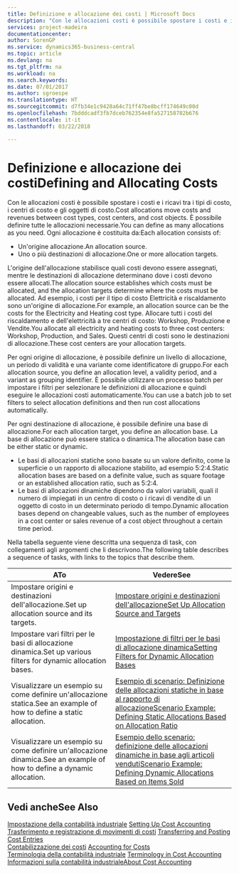 ```yaml
---
title: Definizione e allocazione dei costi | Microsoft Docs
description: "Con le allocazioni costi è possibile spostare i costi e i ricavi tra i tipi di costo, i centri di costo e gli oggetti di costo. È possibile definire tutte le allocazioni necessarie."
services: project-madeira
documentationcenter: 
author: SorenGP
ms.service: dynamics365-business-central
ms.topic: article
ms.devlang: na
ms.tgt_pltfrm: na
ms.workload: na
ms.search.keywords: 
ms.date: 07/01/2017
ms.author: sgroespe
ms.translationtype: HT
ms.sourcegitcommit: d7fb34e1c9428a64c71ff47be8bcff174649c00d
ms.openlocfilehash: 7bdddcadf3fb7dceb762354e8fa527158782b676
ms.contentlocale: it-it
ms.lasthandoff: 03/22/2018

---
```

# <a name="defining-and-allocating-costs"></a><span data-ttu-id="ea8fe-104">Definizione e allocazione dei costi</span><span class="sxs-lookup"><span data-stu-id="ea8fe-104">Defining and Allocating Costs</span></span>
<span data-ttu-id="ea8fe-105">Con le allocazioni costi è possibile spostare i costi e i ricavi tra i tipi di costo, i centri di costo e gli oggetti di costo.</span><span class="sxs-lookup"><span data-stu-id="ea8fe-105">Cost allocations move costs and revenues between cost types, cost centers, and cost objects.</span></span> <span data-ttu-id="ea8fe-106">È possibile definire tutte le allocazioni necessarie.</span><span class="sxs-lookup"><span data-stu-id="ea8fe-106">You can define as many allocations as you need.</span></span> <span data-ttu-id="ea8fe-107">Ogni allocazione è costituita da:</span><span class="sxs-lookup"><span data-stu-id="ea8fe-107">Each allocation consists of:</span></span>  

-   <span data-ttu-id="ea8fe-108">Un'origine allocazione.</span><span class="sxs-lookup"><span data-stu-id="ea8fe-108">An allocation source.</span></span>  
-   <span data-ttu-id="ea8fe-109">Uno o più destinazioni di allocazione.</span><span class="sxs-lookup"><span data-stu-id="ea8fe-109">One or more allocation targets.</span></span>  

<span data-ttu-id="ea8fe-110">L'origine dell'allocazione stabilisce quali costi devono essere assegnati, mentre le destinazioni di allocazione determinano dove i costi devono essere allocati.</span><span class="sxs-lookup"><span data-stu-id="ea8fe-110">The allocation source establishes which costs must be allocated, and the allocation targets determine where the costs must be allocated.</span></span> <span data-ttu-id="ea8fe-111">Ad esempio, i costi per il tipo di costo Elettricità e riscaldamento sono un'origine di allocazione.</span><span class="sxs-lookup"><span data-stu-id="ea8fe-111">For example, an allocation source can be the costs for the Electricity and Heating cost type.</span></span> <span data-ttu-id="ea8fe-112">Allocare tutti i costi del riscaldamento e dell'elettricità a tre centri di costo: Workshop, Produzione e Vendite.</span><span class="sxs-lookup"><span data-stu-id="ea8fe-112">You allocate all electricity and heating costs to three cost centers: Workshop, Production, and Sales.</span></span> <span data-ttu-id="ea8fe-113">Questi centri di costi sono le destinazioni di allocazione.</span><span class="sxs-lookup"><span data-stu-id="ea8fe-113">These cost centers are your allocation targets.</span></span>  

<span data-ttu-id="ea8fe-114">Per ogni origine di allocazione, è possibile definire un livello di allocazione, un periodo di validità e una variante come identificatore di gruppo.</span><span class="sxs-lookup"><span data-stu-id="ea8fe-114">For each allocation source, you define an allocation level, a validity period, and a variant as grouping identifier.</span></span> <span data-ttu-id="ea8fe-115">È possibile utilizzare un processo batch per impostare i filtri per selezionare le definizioni di allocazione e quindi eseguire le allocazioni costi automaticamente.</span><span class="sxs-lookup"><span data-stu-id="ea8fe-115">You can use a batch job to set filters to select allocation definitions and then run cost allocations automatically.</span></span>  

<span data-ttu-id="ea8fe-116">Per ogni destinazione di allocazione, è possibile definire una base di allocazione.</span><span class="sxs-lookup"><span data-stu-id="ea8fe-116">For each allocation target, you define an allocation base.</span></span> <span data-ttu-id="ea8fe-117">La base di allocazione può essere statica o dinamica.</span><span class="sxs-lookup"><span data-stu-id="ea8fe-117">The allocation base can be either static or dynamic.</span></span>  

-   <span data-ttu-id="ea8fe-118">Le basi di allocazioni statiche sono basate su un valore definito, come la superficie o un rapporto di allocazione stabilito, ad esempio 5:2:4.</span><span class="sxs-lookup"><span data-stu-id="ea8fe-118">Static allocation bases are based on a definite value, such as square footage or an established allocation ratio, such as 5:2:4.</span></span>  
-   <span data-ttu-id="ea8fe-119">Le basi di allocazioni dinamiche dipendono da valori variabili, quali il numero di impiegati in un centro di costo o i ricavi di vendite di un oggetto di costo in un determinato periodo di tempo.</span><span class="sxs-lookup"><span data-stu-id="ea8fe-119">Dynamic allocation bases depend on changeable values, such as the number of employees in a cost center or sales revenue of a cost object throughout a certain time period.</span></span>  

<span data-ttu-id="ea8fe-120">Nella tabella seguente viene descritta una sequenza di task, con collegamenti agli argomenti che li descrivono.</span><span class="sxs-lookup"><span data-stu-id="ea8fe-120">The following table describes a sequence of tasks, with links to the topics that describe them.</span></span>

|<span data-ttu-id="ea8fe-121">A</span><span class="sxs-lookup"><span data-stu-id="ea8fe-121">To</span></span>|<span data-ttu-id="ea8fe-122">Vedere</span><span class="sxs-lookup"><span data-stu-id="ea8fe-122">See</span></span>|  
|--------|---------|  
|<span data-ttu-id="ea8fe-123">Impostare origini e destinazioni dell'allocazione.</span><span class="sxs-lookup"><span data-stu-id="ea8fe-123">Set up allocation source and its targets.</span></span>|[<span data-ttu-id="ea8fe-124">Impostare origini e destinazioni dell'allocazione</span><span class="sxs-lookup"><span data-stu-id="ea8fe-124">Set Up Allocation Source and Targets</span></span>](finance-how-to-set-up-allocation-source-and-targets.md)|  
|<span data-ttu-id="ea8fe-125">Impostare vari filtri per le basi di allocazione dinamica.</span><span class="sxs-lookup"><span data-stu-id="ea8fe-125">Set up various filters for dynamic allocation bases.</span></span>|[<span data-ttu-id="ea8fe-126">Impostazione di filtri per le basi di allocazione dinamica</span><span class="sxs-lookup"><span data-stu-id="ea8fe-126">Setting Filters for Dynamic Allocation Bases</span></span>](finance-setting-filters-for-dynamic-allocation-bases.md)|  
|<span data-ttu-id="ea8fe-127">Visualizzare un esempio su come definire un'allocazione statica.</span><span class="sxs-lookup"><span data-stu-id="ea8fe-127">See an example of how to define a static allocation.</span></span>|[<span data-ttu-id="ea8fe-128">Esempio di scenario: Definizione delle allocazioni statiche in base al rapporto di allocazione</span><span class="sxs-lookup"><span data-stu-id="ea8fe-128">Scenario Example: Defining Static Allocations Based on Allocation Ratio</span></span>](finance-scenario-example-defining-static-allocations-based-on-allocation-ratio.md)|  
|<span data-ttu-id="ea8fe-129">Visualizzare un esempio su come definire un'allocazione dinamica.</span><span class="sxs-lookup"><span data-stu-id="ea8fe-129">See an example of how to define a dynamic allocation.</span></span>|[<span data-ttu-id="ea8fe-130">Esempio dello scenario: definizione delle allocazioni dinamiche in base agli articoli venduti</span><span class="sxs-lookup"><span data-stu-id="ea8fe-130">Scenario Example: Defining Dynamic Allocations Based on Items Sold</span></span>](finance-scenario-example-defining-dynamic-allocations-based-on-items-sold.md)|  

## <a name="see-also"></a><span data-ttu-id="ea8fe-131">Vedi anche</span><span class="sxs-lookup"><span data-stu-id="ea8fe-131">See Also</span></span>  
 <span data-ttu-id="ea8fe-132">[Impostazione della contabilità industriale](finance-set-up-cost-accounting.md) </span><span class="sxs-lookup"><span data-stu-id="ea8fe-132">[Setting Up Cost Accounting](finance-set-up-cost-accounting.md) </span></span>  
 <span data-ttu-id="ea8fe-133">[Trasferimento e registrazione di movimenti di costi](finance-transfer-and-post-cost-entries.md) </span><span class="sxs-lookup"><span data-stu-id="ea8fe-133">[Transferring and Posting Cost Entries](finance-transfer-and-post-cost-entries.md) </span></span>  
 <span data-ttu-id="ea8fe-134">[Contabilizzazione dei costi](finance-manage-cost-accounting.md) </span><span class="sxs-lookup"><span data-stu-id="ea8fe-134">[Accounting for Costs](finance-manage-cost-accounting.md) </span></span>  
 <span data-ttu-id="ea8fe-135">[Terminologia della contabilità industriale](finance-terminology-in-cost-accounting.md) </span><span class="sxs-lookup"><span data-stu-id="ea8fe-135">[Terminology in Cost Accounting](finance-terminology-in-cost-accounting.md) </span></span>  
 [<span data-ttu-id="ea8fe-136">Informazioni sulla contabilità industriale</span><span class="sxs-lookup"><span data-stu-id="ea8fe-136">About Cost Accounting</span></span>](finance-about-cost-accounting.md)

